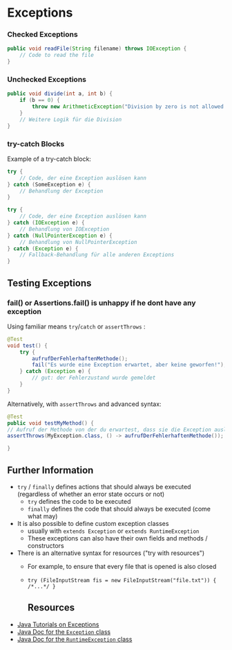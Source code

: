 # Exceptions
### Checked Exceptions

```java
public void readFile(String filename) throws IOException {
    // Code to read the file
}
```

### Unchecked Exceptions

```java
public void divide(int a, int b) {
    if (b == 0) {
        throw new ArithmeticException("Division by zero is not allowed.");
    }
    // Weitere Logik für die Division
}
```

### try-catch Blocks

Example of a try-catch block:
```java
try {
    // Code, der eine Exception auslösen kann
} catch (SomeException e) {
    // Behandlung der Exception
}
```

```java
try {
    // Code, der eine Exception auslösen kann
} catch (IOException e) {
    // Behandlung von IOException
} catch (NullPointerException e) {
    // Behandlung von NullPointerException
} catch (Exception e) {
    // Fallback-Behandlung für alle anderen Exceptions
}
```

## Testing Exceptions

### fail() or Assertions.fail() is unhappy if he dont have any exception
Using familiar means `try`/`catch` or `assertThrows` :

```java
@Test
void test() {
    try {
        aufrufDerFehlerhaftenMethode();
        fail("Es wurde eine Exception erwartet, aber keine geworfen!");
    } catch (Exception e) {
        // gut: der Fehlerzustand wurde gemeldet
    }
}
```

Alternatively, with `assertThrows` and advanced syntax:

```java
@Test
public void testMyMethod() {
// Aufruf der Methode von der du erwartest, dass sie die Exception auslöst
assertThrows(MyException.class, () -> aufrufDerFehlerhaftenMethode());

}
```

## Further Information

* `try` / `finally` defines actions that should always be executed<br/>(regardless of whether an error state occurs or not)
  * `try` defines the code to be executed
  * `finally` defines the code that should always be executed (come what may)
* It is also possible to define custom exception classes
  * usually with `extends Exception` or `extends RuntimeException`
  * These exceptions can also have their own fields and methods / constructors
* There is an alternative syntax for resources ("try with resources")
  * For example, to ensure that every file that is opened is also closed
  * `try (FileInputStream fis = new FileInputStream("file.txt")) { /*...*/ }`
 
    ## Resources
- [Java Tutorials on Exceptions](https://docs.oracle.com/javase/tutorial/essential/exceptions/)
- [Java Doc for the `Exception` class](https://docs.oracle.com/en/java/javase/17/docs/api/java.base/java/lang/Exception.html)
- [Java Doc for the `RuntimeException` class](https://docs.oracle.com/en/java/javase/17/docs/api/java.base/java/lang/RuntimeException.html)
